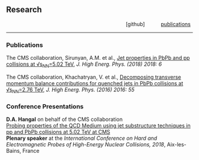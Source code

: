 ## Research
&nbsp; &nbsp; &nbsp; &nbsp; &nbsp; &nbsp; &nbsp; &nbsp; &nbsp; &nbsp; &nbsp; &nbsp; &nbsp; &nbsp; &nbsp; &nbsp;  &nbsp; &nbsp; &nbsp; &nbsp; &nbsp; &nbsp; &nbsp; &nbsp; &nbsp; &nbsp; &nbsp; &nbsp; &nbsp; &nbsp; &nbsp; &nbsp; &nbsp; &nbsp;  &nbsp; &nbsp; &nbsp; &nbsp; &nbsp; &nbsp; &nbsp; [github] &nbsp; &nbsp; &nbsp; &nbsp; &nbsp; [publications](./publications.html)

* * *

### Publications

The CMS collaboration, Sirunyan, A.M. et al., [Jet properties in PbPb and pp collisions at √s<sub>NN</sub>=5.02 TeV](https://link.springer.com/article/10.1007%2FJHEP05%282018%29006), *J. High Energ. Phys. (2018) 2018: 6*

The CMS collaboration, Khachatryan, V. et al., [Decomposing transverse momentum balance contributions for quenched jets in PbPb collisions at √s<sub>NN</sub>=2.76 TeV](https://link.springer.com/article/10.1007%2FJHEP11%282016%29055), *J. High Energ. Phys. (2016) 2016: 55*

### Conference Presentations

**D.A. Hangal** on behalf of the CMS collaboration  
[Probing properties of the QCD Medium using jet substructure techniques in pp and PbPb collisions at 5.02 TeV at CMS](https://pos.sissa.it/345/007/)  
**Plenary speaker** at the *International Conference on Hard and Electromagnetic Probes of High-Energy Nuclear Collisions, 2018*, Aix-les-Bains, France
